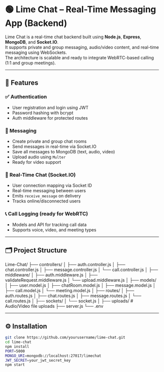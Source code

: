 # 🟢 Lime Chat – Real-Time Messaging App (Backend)

Lime Chat is a real-time chat backend built using **Node.js**, **Express**, **MongoDB**, and **Socket.IO**.  
It supports private and group messaging, audio/video content, and real-time messaging using WebSockets.  
The architecture is scalable and ready to integrate WebRTC-based calling (1:1 and group meetings).

---

## 🚀 Features

### ✅ Authentication
- User registration and login using JWT
- Password hashing with bcrypt
- Auth middleware for protected routes

### 💬 Messaging
- Create private and group chat rooms
- Send messages in real-time via Socket.IO
- Save all messages to MongoDB (text, audio, video)
- Upload audio using `Multer`
- Ready for video support

### 🔄 Real-Time Chat (Socket.IO)
- User connection mapping via Socket ID
- Real-time messaging between users
- Emits `receive_message` on delivery
- Tracks online/disconnected users

### 📞 Call Logging (ready for WebRTC)
- Models and API for tracking call data
- Supports voice, video, and meeting types

---

## 🗂 Project Structure

Lime-Chat/
├── controllers/
│ ├── auth.controller.js
│ ├── chat.controller.js
│ ├── message.controller.js
│ └── call.controller.js
│
├── middleware/
│ ├── auth.middleware.js
│ ├── validateRequest.middleware.js
│ └── upload.middleware.js
│
├── models/
│ ├── user.model.js
│ ├── chatRoom.model.js
│ ├── message.model.js
│ ├── call.model.js
│ └── meeting.model.js
│
├── routes/
│ ├── auth.routes.js
│ ├── chat.routes.js
│ ├── message.routes.js
│ └── call.routes.js
│
├── sockets/
│ └── socket.js
│
├── uploads/ # Audio/Video file uploads
├── server.js
└── .env


---

## ⚙️ Installation

```bash
git clone https://github.com/yourusername/lime-chat.git
cd lime-chat
npm install
PORT=5000
MONGO_URI=mongodb://localhost:27017/limechat
JWT_SECRET=your_jwt_secret_key
npm start










